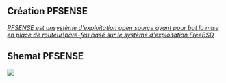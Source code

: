 ## Création PFSENSE

[_PFSENSE est unsystème d'exploitation open source ayant pour but la mise en place de   routeur\pare-feu basé sur le système d'exploitation FreeBSD_](https://fr.wikipedia.org/wiki/PfSense)

## Shemat PFSENSE

![](https://media.discordapp.net/attachments/1313041657389781042/1313064416417284096/image.png?ex=674ec608&is=674d7488&hm=e7a0c4fc92c72b7f19288a4d44849f634eed2123dd056098ccfc9e209bcdf38c&=&format=webp&quality=lossless&width=542&height=350)



